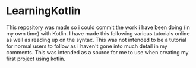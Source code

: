 # LearningKotlin
This repository was made so i could commit the work i have been doing (in my own time) with Kotlin.
I have made this following various tutorials online as well as reading up on the syntax.
This was not intended to be a tutorial for normal users to follow as i haven't gone into much detail in my comments.
This was intended as a source for me to use when creating my first project using kotlin.

